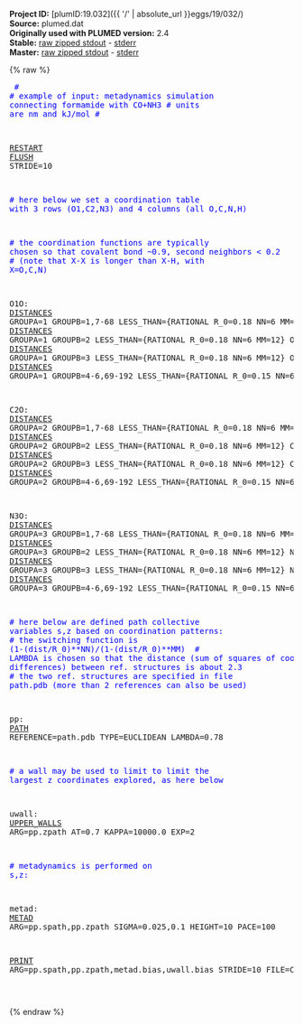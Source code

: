 **Project ID:** [plumID:19.032]({{ '/' | absolute_url }}eggs/19/032/)  
**Source:** plumed.dat  
**Originally used with PLUMED version:** 2.4  
**Stable:** [raw zipped stdout](plumed.dat.plumed.stdout.txt.zip) - [stderr](plumed.dat.plumed.stderr)  
**Master:** [raw zipped stdout](plumed.dat.plumed_master.stdout.txt.zip) - [stderr](plumed.dat.plumed_master.stderr)  

{% raw %}<pre>
<span style="color:blue">#</span>
<span style="color:blue"># example of input: metadynamics simulation connecting formamide with CO+NH3</span>
<span style="color:blue"># units are nm and kJ/mol</span>
<span style="color:blue">#</span>

<a href="https://plumed.github.io/doc-master/user-doc/html/_r_e_s_t_a_r_t.html">RESTART</a>
<a href="https://plumed.github.io/doc-master/user-doc/html/_f_l_u_s_h.html">FLUSH</a> STRIDE=10

<span style="color:blue"># here below we set a coordination table with 3 rows (O1,C2,N3) and 4 columns (all O,C,N,H)</span>

<span style="color:blue"># the coordination functions are typically chosen so that covalent bond ~0.9, second neighbors < 0.2</span>
<span style="color:blue"># (note that X-X is longer than X-H, with X=O,C,N)</span>

O1O: <a href="https://plumed.github.io/doc-master/user-doc/html/_d_i_s_t_a_n_c_e_s.html">DISTANCES</a> GROUPA=1 GROUPB=1,7-68     LESS_THAN={RATIONAL R_0=0.18 NN=6 MM=12} 
O1C: <a href="https://plumed.github.io/doc-master/user-doc/html/_d_i_s_t_a_n_c_e_s.html">DISTANCES</a> GROUPA=1 GROUPB=2          LESS_THAN={RATIONAL R_0=0.18 NN=6 MM=12} 
O1N: <a href="https://plumed.github.io/doc-master/user-doc/html/_d_i_s_t_a_n_c_e_s.html">DISTANCES</a> GROUPA=1 GROUPB=3          LESS_THAN={RATIONAL R_0=0.18 NN=6 MM=12} 
O1H: <a href="https://plumed.github.io/doc-master/user-doc/html/_d_i_s_t_a_n_c_e_s.html">DISTANCES</a> GROUPA=1 GROUPB=4-6,69-192 LESS_THAN={RATIONAL R_0=0.15 NN=6 MM=12} 

C2O: <a href="https://plumed.github.io/doc-master/user-doc/html/_d_i_s_t_a_n_c_e_s.html">DISTANCES</a> GROUPA=2 GROUPB=1,7-68     LESS_THAN={RATIONAL R_0=0.18 NN=6 MM=12} 
C2C: <a href="https://plumed.github.io/doc-master/user-doc/html/_d_i_s_t_a_n_c_e_s.html">DISTANCES</a> GROUPA=2 GROUPB=2          LESS_THAN={RATIONAL R_0=0.18 NN=6 MM=12} 
C2N: <a href="https://plumed.github.io/doc-master/user-doc/html/_d_i_s_t_a_n_c_e_s.html">DISTANCES</a> GROUPA=2 GROUPB=3          LESS_THAN={RATIONAL R_0=0.18 NN=6 MM=12} 
C2H: <a href="https://plumed.github.io/doc-master/user-doc/html/_d_i_s_t_a_n_c_e_s.html">DISTANCES</a> GROUPA=2 GROUPB=4-6,69-192 LESS_THAN={RATIONAL R_0=0.15 NN=6 MM=12} 

N3O: <a href="https://plumed.github.io/doc-master/user-doc/html/_d_i_s_t_a_n_c_e_s.html">DISTANCES</a> GROUPA=3 GROUPB=1,7-68     LESS_THAN={RATIONAL R_0=0.18 NN=6 MM=12} 
N3C: <a href="https://plumed.github.io/doc-master/user-doc/html/_d_i_s_t_a_n_c_e_s.html">DISTANCES</a> GROUPA=3 GROUPB=2          LESS_THAN={RATIONAL R_0=0.18 NN=6 MM=12} 
N3N: <a href="https://plumed.github.io/doc-master/user-doc/html/_d_i_s_t_a_n_c_e_s.html">DISTANCES</a> GROUPA=3 GROUPB=3          LESS_THAN={RATIONAL R_0=0.18 NN=6 MM=12} 
N3H: <a href="https://plumed.github.io/doc-master/user-doc/html/_d_i_s_t_a_n_c_e_s.html">DISTANCES</a> GROUPA=3 GROUPB=4-6,69-192 LESS_THAN={RATIONAL R_0=0.15 NN=6 MM=12} 

<span style="color:blue"># here below are defined path collective variables s,z based on coordination patterns:</span>
<span style="color:blue"># the switching function is (1-(dist/R_0)**NN)/(1-(dist/R_0)**MM) </span>
<span style="color:blue"># LAMBDA is chosen so that the distance (sum of squares of coord. num. differences) between ref. structures is about 2.3</span>
<span style="color:blue"># the two ref. structures are specified in file path.pdb (more than 2 references can also be used)</span>

pp: <a href="https://plumed.github.io/doc-master/user-doc/html/_p_a_t_h.html">PATH</a> REFERENCE=path.pdb TYPE=EUCLIDEAN LAMBDA=0.78  

<span style="color:blue"># a wall may be used to limit to limit the largest z coordinates explored, as here below</span>

uwall: <a href="https://plumed.github.io/doc-master/user-doc/html/_u_p_p_e_r__w_a_l_l_s.html">UPPER_WALLS</a> ARG=pp.zpath AT=0.7 KAPPA=10000.0 EXP=2 

<span style="color:blue"># metadynamics is performed on s,z:</span>

metad: <a href="https://plumed.github.io/doc-master/user-doc/html/_m_e_t_a_d.html">METAD</a> ARG=pp.spath,pp.zpath SIGMA=0.025,0.1 HEIGHT=10 PACE=100 

<a href="https://plumed.github.io/doc-master/user-doc/html/_p_r_i_n_t.html">PRINT</a> ARG=pp.spath,pp.zpath,metad.bias,uwall.bias STRIDE=10 FILE=COLVAR




</pre>{% endraw %}
